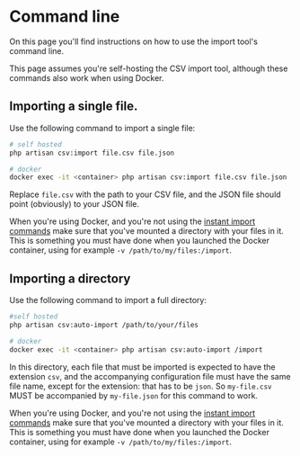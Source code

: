 # Command line

On this page you'll find instructions on how to use the import tool's command line.

This page assumes you're self-hosting the CSV import tool, although these commands also work when using Docker.

## Importing a single file.

Use the following command to import a single file:

```bash
# self hosted
php artisan csv:import file.csv file.json

# docker
docker exec -it <container> php artisan csv:import file.csv file.json
```

Replace `file.csv` with the path to your CSV file, and the JSON file should point (obviously) to your JSON file.

When you're using Docker, and you're not using the [instant import commands](../install/docker.md) make sure that you've mounted a directory with your files in it. This is something you must have done when you launched the Docker container, using for example `-v /path/to/my/files:/import`.

## Importing a directory

Use the following command to import a full directory:

```bash
#self hosted
php artisan csv:auto-import /path/to/your/files

# docker
docker exec -it <container> php artisan csv:auto-import /import
```

In this directory, each file that must be imported is expected to have the extension `csv`, and the accompanying configuration file must have the same file name, except for the extension: that has to be `json`. So `my-file.csv` MUST be accompanied by `my-file.json` for this command to work.

When you're using Docker, and you're not using the [instant import commands](../install/docker.md) make sure that you've mounted a directory with your files in it. This is something you must have done when you launched the Docker container, using for example `-v /path/to/my/files:/import`.